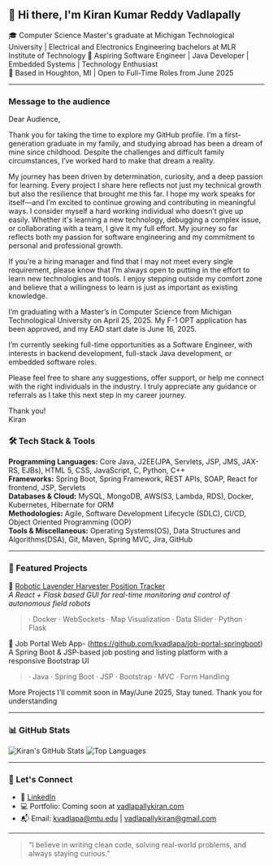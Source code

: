 ## 👋 Hi there, I'm Kiran Kumar Reddy Vadlapally

🎓 Computer Science Master's graduate at Michigan Technological University | Electrical and Electronics Engineering bachelors at MLR Institute of Technology 
💼 Aspiring Software Engineer | Java Developer | Embedded Systems | Technology Enthusiast    
📍 Based in Houghton, MI | Open to Full-Time Roles from June 2025  

---
### Message to the audience
Dear Audience,

Thank you for taking the time to explore my GitHub profile. I’m a first-generation graduate in my family, and studying abroad has been a dream of mine since childhood. Despite the challenges and difficult family circumstances, I’ve worked hard to make that dream a reality.

My journey has been driven by determination, curiosity, and a deep passion for learning. Every project I share here reflects not just my technical growth but also the resilience that brought me this far. I hope my work speaks for itself—and I’m excited to continue growing and contributing in meaningful ways. I consider myself a hard working individual who doesn’t give up easily. Whether it's learning a new technology, debugging a complex issue, or collaborating with a team, I give it my full effort. My journey so far reflects both my passion for software engineering and my commitment to personal and professional growth.

If you’re a hiring manager and find that I may not meet every single requirement, please know that I’m always open to putting in the effort to learn new technologies and tools. I enjoy stepping outside my comfort zone and believe that a willingness to learn is just as important as existing knowledge.

I’m graduating with a Master’s in Computer Science from Michigan Technological University on April 25, 2025. My F-1 OPT application has been approved, and my EAD start date is June 16, 2025.

I’m currently seeking full-time opportunities as a Software Engineer, with interests in backend development, full-stack Java development, or embedded software roles.

Please feel free to share any suggestions, offer support, or help me connect with the right individuals in the industry. I truly appreciate any guidance or referrals as I take this next step in my career journey.

Thank you!  
Kiran

### 🛠️ Tech Stack & Tools

**Programming Languages:** Core Java, J2EE(JPA, Servlets, JSP, JMS, JAX-RS, EJBs), HTML 5, CSS, JavaScript, C, Python, C++  
**Frameworks:** Spring Boot, Spring Framework, REST APIs, SOAP, React for frontend, JSP, Servlets  
**Databases & Cloud:** MySQL, MongoDB, AWS(S3, Lambda, RDS), Docker, Kubernetes, Hibernate for ORM  
**Methodologies:** Agile, Software Development Lifecycle (SDLC), CI/CD, Object Oriented Programming (OOP)  
**Tools & Miscellaneous:** Operating Systems(OS), Data Structures and Algorithms(DSA), Git, Maven, Spring MVC, Jira, GitHub

---

### 📌 Featured Projects

🚜 [Robotic Lavender Harvester Position Tracker](https://github.com/kvadlapa/robot_tracker)  
*A React + Flask based GUI for real-time monitoring and control of autonomous field robots*  
> · Docker · WebSockets · Map Visualization · Data Slider · Python · Flask

💼 Job Portal Web App- (https://github.com/kvadlapa/job-portal-springboot)
A Spring Boot & JSP-based job posting and listing platform with a responsive Bootstrap UI
> · Java · Spring Boot · JSP · Bootstrap · MVC · Form Handling

More Projects I'll commit soon in May/June 2025, Stay tuned. Thank you for understanding

---

### 📊 GitHub Stats

![Kiran's GitHub Stats](https://github-readme-stats.vercel.app/api?username=kvadlapa&show_icons=true&theme=default&hide_border=true)
![Top Languages](https://github-readme-stats.vercel.app/api/top-langs/?username=kvadlapa&layout=compact&hide_border=true)

---

### 🤝 Let's Connect

- 💼 [LinkedIn](https://www.linkedin.com/in/kvadlapa/)
- 💻 Portfolio: Coming soon at [vadlapallykiran.com](https://vadlapallykiran.com)
- 📬 Email: kvadlapa@mtu.edu | vadlapallykiran@gmail.com

---

> “I believe in writing clean code, solving real-world problems, and always staying curious.”



<!---
kvadlapa/kvadlapa is a ✨ special ✨ repository because its `README.md` (this file) appears on your GitHub profile.
You can click the Preview link to take a look at your changes.
--->
